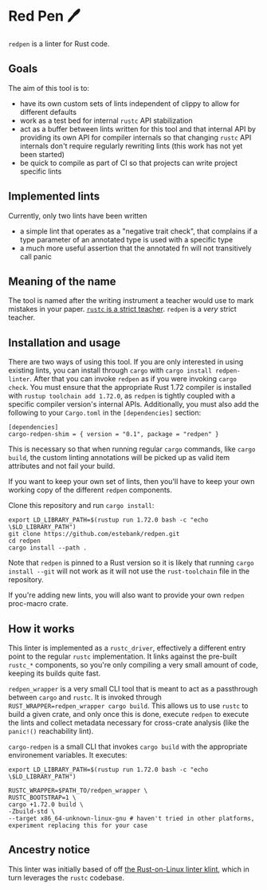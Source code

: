 # Red Pen 🖊️

`redpen` is a linter for Rust code.

## Goals

The aim of this tool is to:

* have its own custom sets of lints independent of clippy to allow for different defaults
* work as a test bed for internal `rustc` API stabilization
* act as a buffer between lints written for this tool and that internal API by providing its own API for compiler internals so that changing `rustc` API internals don't require regularly rewriting lints (this work has not yet been started)
* be quick to compile as part of CI so that projects can write project specific lints

## Implemented lints

Currently, only two lints have been written

 - a simple lint that operates as a "negative trait check", that complains if a type parameter of an annotated type is used with a specific type
 - a much more useful assertion that the annotated fn will not transitively call panic

## Meaning of the name

The tool is named after the writing instrument a teacher would use to mark mistakes in your paper. [`rustc` is a strict teacher][teacher]. `redpen` is a *very* strict teacher.

[teacher]: https://twitter.com/ekuber/status/1438178928984829959

## Installation and usage

There are two ways of using this tool. If you are only interested in using existing lints, you can install through `cargo` with `cargo install redpen-linter`. After that you can invoke `redpen` as if you were invoking `cargo check`. You must ensure that the appropriate Rust 1.72 compiler is installed with `rustup toolchain add 1.72.0`, as `redpen` is tightly coupled with a specific compiler version's internal APIs. Additionally, you must also add the following to your `Cargo.toml` in the `[dependencies]` section:

```
[dependencies]
cargo-redpen-shim = { version = "0.1", package = "redpen" }
```

This is necessary so that when running regular `cargo` commands, like `cargo build`, the custom linting annotations will be picked up as valid item attributes and not fail your build.

If you want to keep your own set of lints, then you'll have to keep your own working copy of the different `redpen` components.

Clone this repository and run `cargo install`:

```console
export LD_LIBRARY_PATH=$(rustup run 1.72.0 bash -c "echo \$LD_LIBRARY_PATH")
git clone https://github.com/estebank/redpen.git
cd redpen
cargo install --path .
```

Note that `redpen` is pinned to a Rust version so it is likely that running `cargo install --git` will not work as it will not use the `rust-toolchain` file in the repository.

If you're adding new lints, you will also want to provide your own `redpen` proc-macro crate.

## How it works

This linter is implemented as a `rustc_driver`, effectively a different entry point to the regular `rustc` implementation. It links against the pre-built `rustc_*` components, so you're only compiling a very small amount of code, keeping its builds quite fast.

`redpen_wrapper` is a very small CLI tool that is meant to act as a passthrough between `cargo` and `rustc`. It is invoked through `RUST_WRAPPER=redpen_wrapper cargo build`. This allows us to use `rustc` to build a given crate, and only once this is done, execute `redpen` to execute the lints and collect metadata necessary for cross-crate analysis (like the `panic!()` reachability lint).

`cargo-redpen` is a small CLI that invokes `cargo build` with the appropriate environement variables. It executes:

```console
export LD_LIBRARY_PATH=$(rustup run 1.72.0 bash -c "echo \$LD_LIBRARY_PATH")

RUSTC_WRAPPER=$PATH_TO/redpen_wrapper \
RUSTC_BOOTSTRAP=1 \
cargo +1.72.0 build \
-Zbuild-std \
--target x86_64-unknown-linux-gnu # haven't tried in other platforms, experiment replacing this for your case
```

## Ancestry notice

This linter was initially based of off [the Rust-on-Linux linter klint][klint], which in turn leverages the `rustc` codebase.

[klint]: https://github.com/Rust-for-Linux/klint
